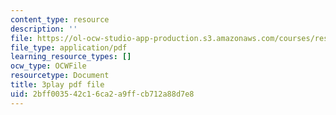 ```yaml
---
content_type: resource
description: ''
file: https://ol-ocw-studio-app-production.s3.amazonaws.com/courses/res-18-009-learn-differential-equations-up-close-with-gilbert-strang-and-cleve-moler-fall-2015/2bff003542c16ca2a9ffcb712a88d7e8_zqks_JcU0cM.pdf
file_type: application/pdf
learning_resource_types: []
ocw_type: OCWFile
resourcetype: Document
title: 3play pdf file
uid: 2bff0035-42c1-6ca2-a9ff-cb712a88d7e8
---
```

